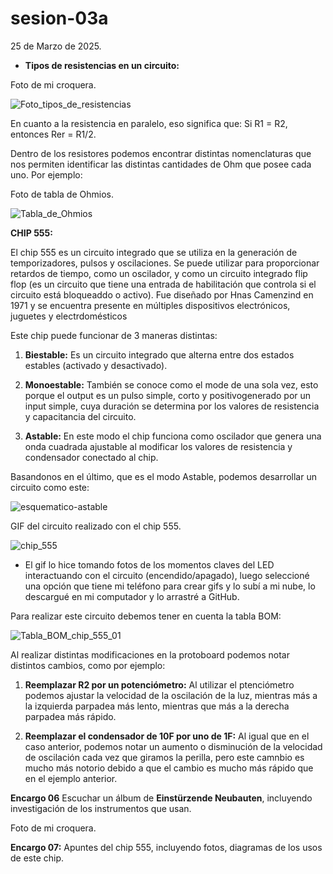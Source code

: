# sesion-03a

25 de Marzo de 2025.

 - **Tipos de resistencias en un circuito:**

Foto de mi croquera.

![Foto_tipos_de_resistencias](https://github.com/user-attachments/assets/f9dc4088-c273-4cd7-91df-364c29fc7110)

En cuanto a la resistencia en paralelo, eso significa que: Si R1 = R2, entonces Rer = R1/2.

Dentro de los resistores podemos encontrar distintas nomenclaturas que nos permiten identificar las distintas cantidades de Ohm que posee cada uno. Por ejemplo:

Foto de tabla de Ohmios.

![Tabla_de_Ohmios](https://github.com/user-attachments/assets/27f602f3-79c2-478d-9772-39110b611026)

**CHIP 555:**

El chip 555 es un circuito integrado que se utiliza en la generación de temporizadores, pulsos y oscilaciones. Se puede utilizar para proporcionar retardos de tiempo, como un oscilador, y como un circuito integrado flip flop (es un circuito que tiene una entrada de habilitación que controla si el circuito está bloqueaddo o activo). Fue diseñado por Hnas Camenzind en 1971 y se encuentra presente en múltiples dispositivos electrónicos, juguetes y electrdomésticos

Este chip puede funcionar de 3 maneras distintas:

 1. **Biestable:** Es un circuito integrado que alterna entre dos estados estables (activado y desactivado).

 2. **Monoestable:** También se conoce como el mode de una sola vez, esto porque el output es un pulso simple, corto y positivogenerado por un input simple, cuya duración se determina por los valores de resistencia y capacitancia del circuito.

 3. **Astable:** En este modo el chip funciona como oscilador que genera una onda cuadrada ajustable al modificar los valores de resistencia y condensador conectado al chip.

Basandonos en el último, que es el modo Astable, podemos desarrollar un circuito como este:

![esquematico-astable](https://github.com/user-attachments/assets/69685efc-7cfc-48f7-87e1-6f9daf064c8f)

GIF del circuito realizado con el chip 555.

![chip_555](https://github.com/user-attachments/assets/7311f830-d76b-42da-a32b-8e681d865b49)

  - El gif lo hice tomando fotos de los momentos claves del LED interactuando con el circuito (encendido/apagado), luego seleccioné una opción que tiene mi teléfono para crear gifs y lo subí a mi nube, lo descargué en mi computador y lo arrastré a GitHub.

Para realizar este circuito debemos tener en cuenta la tabla BOM:

![Tabla_BOM_chip_555_01](https://github.com/user-attachments/assets/c3a0c72d-6409-4f10-b477-f4a86b3d5bf0)

Al realizar distintas modificaciones en la protoboard podemos notar distintos cambios, como por ejemplo: 

 1. **Reemplazar R2 por un potenciómetro:** Al utilizar el ptenciómetro podemos ajustar la velocidad de la oscilación de la luz, mientras más a la izquierda parpadea más lento, mientras que más a la derecha parpadea más rápido.
    
  2. **Reemplazar el condensador de 10F por uno de 1F:** Al igual que en el caso anterior, podemos notar un aumento o disminución de la velocidad de oscilación cada vez que giramos la perilla, pero este camnbio es mucho más notorio debido a que el cambio es mucho más rápido que en el ejemplo anterior.

**Encargo 06** Escuchar un álbum de **Einstürzende Neubauten**, incluyendo investigación de los instrumentos que usan.

Foto de mi croquera.


**Encargo 07:** Apuntes del chip 555, incluyendo fotos, diagramas de los usos de este chip.

